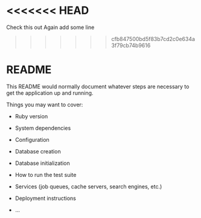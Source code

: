 <<<<<<< HEAD
=======
Check this out 
Again add some line

>>>>>>> cfb847500bd5f83b7cd2c0e634a3f79cb74b9616
# README

This README would normally document whatever steps are necessary to get the
application up and running.

Things you may want to cover:

* Ruby version

* System dependencies

* Configuration

* Database creation

* Database initialization

* How to run the test suite

* Services (job queues, cache servers, search engines, etc.)

* Deployment instructions

* ...
